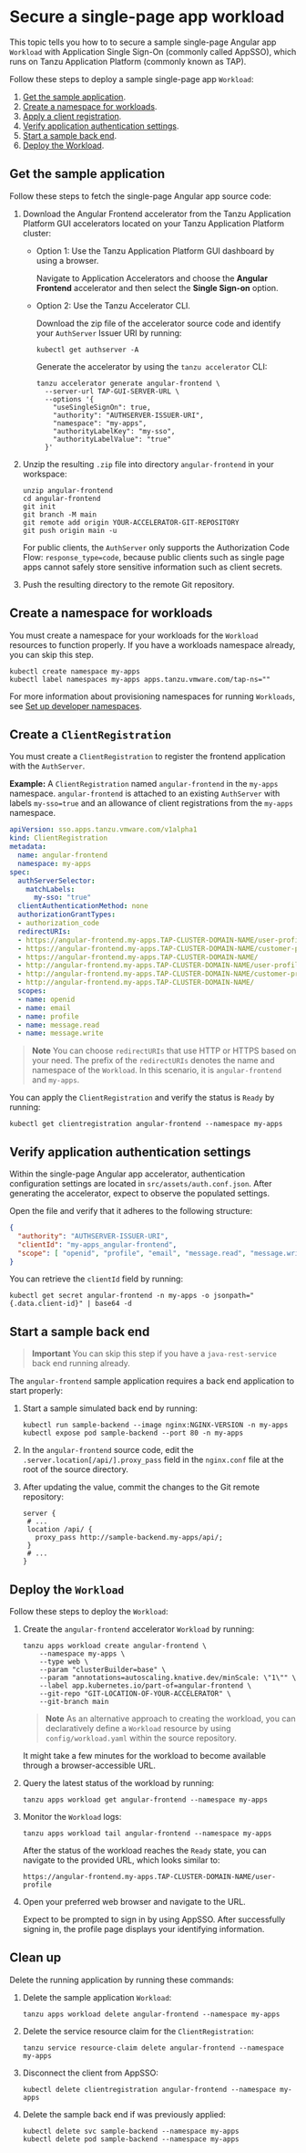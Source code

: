 # Secure a single-page app workload

This topic tells you how to to secure a sample single-page Angular app `Workload` 
with Application Single Sign-On (commonly called AppSSO), which runs on 
Tanzu Application Platform (commonly known as TAP).

Follow these steps to deploy a sample single-page app `Workload`:

1. [Get the sample application](#sample-app).
1. [Create a namespace for workloads](#create-namespace).
1. [Apply a client registration](#clientregistration).
1. [Verify application authentication settings](#auth-settings).
1. [Start a sample back end](#backend).
1. [Deploy the Workload](#deploy-workload).

## <a id='sample-app'></a> Get the sample application

Follow these steps to fetch the single-page Angular app source code:

1. Download the Angular Frontend accelerator from the Tanzu Application Platform GUI accelerators located on your Tanzu Application Platform cluster:

    - Option 1: Use the Tanzu Application Platform GUI dashboard by using a browser.

        Navigate to Application Accelerators and choose the **Angular Frontend** accelerator and then select the **Single Sign-on** option.

    - Option 2: Use the Tanzu Accelerator CLI.

        Download the zip file of the accelerator source code and identify your `AuthServer` Issuer URI by running:

        ```shell
        kubectl get authserver -A
        ```

        Generate the accelerator by using the `tanzu accelerator` CLI:

        ```shell
        tanzu accelerator generate angular-frontend \
          --server-url TAP-GUI-SERVER-URL \
          --options '{
            "useSingleSignOn": true,
            "authority": "AUTHSERVER-ISSUER-URI",
            "namespace": "my-apps",
            "authorityLabelKey": "my-sso",
            "authorityLabelValue": "true"
          }'
        ```

1. Unzip the resulting `.zip` file into directory `angular-frontend` in your workspace:

    ```shell
    unzip angular-frontend
    cd angular-frontend
    git init
    git branch -M main
    git remote add origin YOUR-ACCELERATOR-GIT-REPOSITORY
    git push origin main -u
    ```

    For public clients, the `AuthServer` only supports the Authorization Code Flow: `response_type=code`,  because public clients such as single page apps cannot safely store sensitive information such as client secrets.

1. Push the resulting directory to the remote Git repository.

## <a id='create-namespace'></a> Create a namespace for workloads

You must create a namespace for your workloads for the `Workload` resources to function properly.
If you have a workloads namespace already, you can skip this step.

```shell
kubectl create namespace my-apps
kubectl label namespaces my-apps apps.tanzu.vmware.com/tap-ns=""
```

For more information about provisioning namespaces for running `Workloads`,
see [Set up developer namespaces](../../install-online/set-up-namespaces.hbs.md).

## <a id='clientregistration'></a> Create a `ClientRegistration`

You must create a `ClientRegistration` to register the frontend application with the `AuthServer`.

**Example:** A `ClientRegistration` named `angular-frontend` in the `my-apps` namespace.
`angular-frontend` is attached to an existing `AuthServer` with labels `my-sso=true` and an
allowance of client registrations from the `my-apps` namespace.

```yaml
apiVersion: sso.apps.tanzu.vmware.com/v1alpha1
kind: ClientRegistration
metadata:
  name: angular-frontend
  namespace: my-apps
spec:
  authServerSelector:
    matchLabels:
      my-sso: "true"
  clientAuthenticationMethod: none
  authorizationGrantTypes:
  - authorization_code
  redirectURIs:
  - https://angular-frontend.my-apps.TAP-CLUSTER-DOMAIN-NAME/user-profile
  - https://angular-frontend.my-apps.TAP-CLUSTER-DOMAIN-NAME/customer-profiles/list
  - https://angular-frontend.my-apps.TAP-CLUSTER-DOMAIN-NAME/
  - http://angular-frontend.my-apps.TAP-CLUSTER-DOMAIN-NAME/user-profile
  - http://angular-frontend.my-apps.TAP-CLUSTER-DOMAIN-NAME/customer-profiles/list
  - http://angular-frontend.my-apps.TAP-CLUSTER-DOMAIN-NAME/
  scopes:
  - name: openid
  - name: email
  - name: profile
  - name: message.read
  - name: message.write
```

> **Note** You can choose `redirectURIs` that use HTTP or HTTPS based on your need.
> The prefix of the `redirectURIs` denotes the name and namespace of the `Workload`.
> In this scenario, it is `angular-frontend` and `my-apps`.

You can apply the `ClientRegistration` and verify the status is `Ready` by running:

```shell
kubectl get clientregistration angular-frontend --namespace my-apps
```

## <a id="auth-settings"></a> Verify application authentication settings

Within the single-page Angular app accelerator, authentication configuration settings are located in `src/assets/auth.conf.json`.
After generating the accelerator, expect to observe the populated settings.

Open the file and verify that it adheres to the following structure:

```json
{
  "authority": "AUTHSERVER-ISSUER-URI",
  "clientId": "my-apps_angular-frontend",
  "scope": [ "openid", "profile", "email", "message.read", "message.write" ]
}
```

You can retrieve the `clientId` field by running:

```shell
kubectl get secret angular-frontend -n my-apps -o jsonpath="{.data.client-id}" | base64 -d
```

## <a id='backend'></a> Start a sample back end

> **Important** You can skip this step if you have a `java-rest-service` back end running already.

The `angular-frontend` sample application requires a back end application to start properly:

1. Start a sample simulated back end by running:

    ```shell
    kubectl run sample-backend --image nginx:NGINX-VERSION -n my-apps
    kubectl expose pod sample-backend --port 80 -n my-apps
    ```

1. In the `angular-frontend` source code, edit the `.server.location[/api/].proxy_pass`
field in the `nginx.conf` file at the root of the source directory.

1. After updating the value, commit the changes to the Git remote repository:

    ```console
    server {
     # ...
     location /api/ {
       proxy_pass http://sample-backend.my-apps/api/;
     }
     # ...
    }
    ```

## <a id="deploy-workload"></a> Deploy the `Workload`

Follow these steps to deploy the `Workload`:

1. Create the `angular-frontend` accelerator `Workload` by running:

    ```shell
    tanzu apps workload create angular-frontend \
        --namespace my-apps \
        --type web \
        --param "clusterBuilder=base" \
        --param "annotations=autoscaling.knative.dev/minScale: \"1\"" \
        --label app.kubernetes.io/part-of=angular-frontend \
        --git-repo "GIT-LOCATION-OF-YOUR-ACCELERATOR" \
        --git-branch main
    ```

    > **Note** As an alternative approach to creating the workload, you can declaratively
    > define a `Workload` resource by using `config/workload.yaml` within the source repository.

    It might take a few minutes for the workload to become available through a browser-accessible URL.

1. Query the latest status of the workload by running:

    ```shell
    tanzu apps workload get angular-frontend --namespace my-apps
    ```

1. Monitor the `Workload` logs:

    ```shell
    tanzu apps workload tail angular-frontend --namespace my-apps
    ```

    After the status of the workload reaches the `Ready` state,
    you can navigate to the provided URL, which looks similar to:

    ```text
    https://angular-frontend.my-apps.TAP-CLUSTER-DOMAIN-NAME/user-profile
    ```

1. Open your preferred web browser and navigate to the URL.

    Expect to be prompted to sign in by using AppSSO. After successfully signing in,
    the profile page displays your identifying information.

## <a id="clean-up"></a> Clean up

Delete the running application by running these commands:

1. Delete the sample application `Workload`:

    ```shell
    tanzu apps workload delete angular-frontend --namespace my-apps
    ```

1. Delete the service resource claim for the `ClientRegistration`:

    ```shell
    tanzu service resource-claim delete angular-frontend --namespace my-apps
    ```

1. Disconnect the client from AppSSO:

    ```shell
    kubectl delete clientregistration angular-frontend --namespace my-apps
    ```

1. Delete the sample back end if was previously applied:

    ```shell
    kubectl delete svc sample-backend --namespace my-apps
    kubectl delete pod sample-backend --namespace my-apps
    ```
